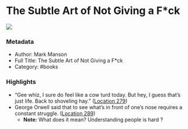 # The Subtle Art of Not Giving a F*ck

![](https://images-na.ssl-images-amazon.com/images/I/51mN3bY0JjL._SL200_.jpg)

### Metadata

- Author: Mark Manson
- Full Title: The Subtle Art of Not Giving a F*ck
- Category: #books

### Highlights

- “Gee whiz, I sure do feel like a cow turd today. But hey, I guess that’s just life. Back to shoveling hay.” ([Location 279](https://readwise.io/to_kindle?action=open&asin=B019MMUA8S&location=279))
- George Orwell said that to see what’s in front of one’s nose requires a constant struggle. ([Location 289](https://readwise.io/to_kindle?action=open&asin=B019MMUA8S&location=289))
    - **Note:** What does it mean? Understanding people is hard ?
